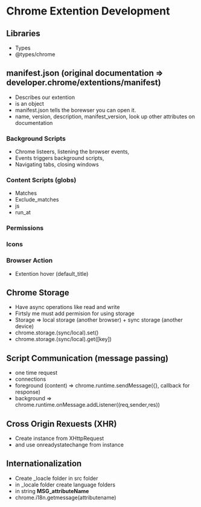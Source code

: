 # Chrome Extention Development

## Libraries
- Types
- @types/chrome
## manifest.json (original documentation => developer.chrome/extentions/manifest)
- Describes our extention 
- is an object 
- manifest.json tells the borewser you can open it.
- name, version, description, manifest_version, look up other attributes on documentation

### Background Scripts 
- Chrome listeers, listening the browser events,
- Events triggers background scripts,
- Navigating tabs, closing windows

### Content Scripts (globs)
- Matches 
- Exclude_matches
- js
- run_at

### Permissions

### Icons
### Browser Action
- Extention hover (default_title)


## Chrome Storage
- Have async operations like read and write 
- Firtsly me must add permision for using storage
- Storage => local storage (another browser) + sync storage (another device)
- chrome.storage.(sync/local).set()
- chrome.storage.(sync/local).get([key])

## Script Communication (message passing)
- one time request
- connections 
- foreground (content) => chrome.runtime.sendMessage({}, callback for response)
- background => chrome.runtime.onMessage.addListener((req,sender,res))

## Cross Origin Rexuests (XHR)
- Create instance from XHttpRequest 
- and use onreadystatechange from instance

## Internationalization
- Create _loacle folder in src folder
- in _locale folder create language folders
- in string __MSG_attributeName__
- chrome.i18n.getmessage(attributename)
